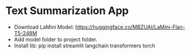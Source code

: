# Text Summarization App

- Download LaMini Model: https://huggingface.co/MBZUAI/LaMini-Flan-T5-248M
- Add model folder to project folder.
- Install lib:
  pip install streamlit langchain transformers torch
